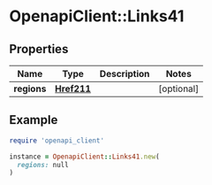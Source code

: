 # OpenapiClient::Links41

## Properties

| Name | Type | Description | Notes |
| ---- | ---- | ----------- | ----- |
| **regions** | [**Href211**](Href211.md) |  | [optional] |

## Example

```ruby
require 'openapi_client'

instance = OpenapiClient::Links41.new(
  regions: null
)
```

